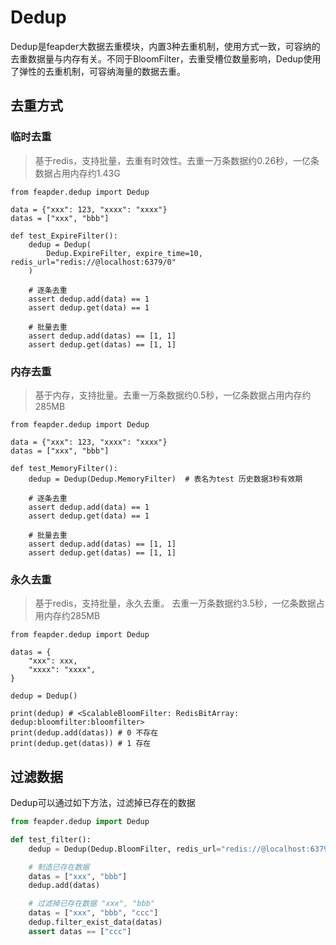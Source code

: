 # Dedup

Dedup是feapder大数据去重模块，内置3种去重机制，使用方式一致，可容纳的去重数据量与内存有关。不同于BloomFilter，去重受槽位数量影响，Dedup使用了弹性的去重机制，可容纳海量的数据去重。


## 去重方式

### 临时去重

> 基于redis，支持批量，去重有时效性。去重一万条数据约0.26秒，一亿条数据占用内存约1.43G

```
from feapder.dedup import Dedup

data = {"xxx": 123, "xxxx": "xxxx"}
datas = ["xxx", "bbb"]

def test_ExpireFilter():
    dedup = Dedup(
        Dedup.ExpireFilter, expire_time=10, redis_url="redis://@localhost:6379/0"
    )

    # 逐条去重
    assert dedup.add(data) == 1
    assert dedup.get(data) == 1

    # 批量去重
    assert dedup.add(datas) == [1, 1]
    assert dedup.get(datas) == [1, 1]
```


### 内存去重

> 基于内存，支持批量。去重一万条数据约0.5秒，一亿条数据占用内存约285MB

```
from feapder.dedup import Dedup

data = {"xxx": 123, "xxxx": "xxxx"}
datas = ["xxx", "bbb"]

def test_MemoryFilter():
    dedup = Dedup(Dedup.MemoryFilter)  # 表名为test 历史数据3秒有效期

    # 逐条去重
    assert dedup.add(data) == 1
    assert dedup.get(data) == 1

    # 批量去重
    assert dedup.add(datas) == [1, 1]
    assert dedup.get(datas) == [1, 1]
```

### 永久去重

> 基于redis，支持批量，永久去重。 去重一万条数据约3.5秒，一亿条数据占用内存约285MB

    from feapder.dedup import Dedup

    datas = {
        "xxx": xxx,
        "xxxx": "xxxx",
    }

    dedup = Dedup()

    print(dedup) # <ScalableBloomFilter: RedisBitArray: dedup:bloomfilter:bloomfilter>
    print(dedup.add(datas)) # 0 不存在
    print(dedup.get(datas)) # 1 存在
    
## 过滤数据

Dedup可以通过如下方法，过滤掉已存在的数据


```python
from feapder.dedup import Dedup

def test_filter():
    dedup = Dedup(Dedup.BloomFilter, redis_url="redis://@localhost:6379/0")

    # 制造已存在数据
    datas = ["xxx", "bbb"]
    dedup.add(datas)

    # 过滤掉已存在数据 "xxx", "bbb"
    datas = ["xxx", "bbb", "ccc"]
    dedup.filter_exist_data(datas)
    assert datas == ["ccc"]
```


